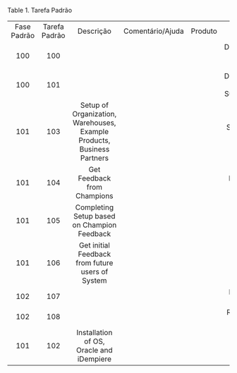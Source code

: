 <div id="d238652e1" class="table">

<div class="table-title">

Table 1. Tarefa
Padrão

</div>

<div class="table-contents">

|             |               |                                                                        |                  |         |                                      |           |                   |
| :---------: | :-----------: | :--------------------------------------------------------------------: | :--------------: | :-----: | :----------------------------------: | :-------: | :---------------: |
| Fase Padrão | Tarefa Padrão |                               Descrição                                | Comentário/Ajuda | Produto |                 Nome                 | Seqüência | Quantidade Padrão |
|     100     |      100      |                                                                        |                  |         |   Documentation Critical Processes   |    10     |         1         |
|     100     |      101      |                                                                        |                  |         | Documentation Decision Support Needs |    20     |         1         |
|     101     |      103      | Setup of Organization, Warehouses, Example Products, Business Partners |                  |         |        Setup of Main Entities        |    20     |         1         |
|     101     |      104      |                      Get Feedback from Champions                       |                  |         |       Initial CRP to Champions       |    30     |         1         |
|     101     |      105      |              Completing Setup based on Champion Feedback               |                  |         |         Enhancing CRP Setup          |    40     |         1         |
|     101     |      106      |            Get initial Feedback from future users of System            |                  |         |            CRP with Users            |    50     |         1         |
|     102     |      107      |                                                                        |                  |         |         Environment Analysis         |    10     |         1         |
|     102     |      108      |                                                                        |                  |         |        Requirements Gathering        |    20     |         1         |
|     101     |      102      |                Installation of OS, Oracle and iDempiere                |                  |         |             Installation             |    10     |         1         |

</div>

</div>
